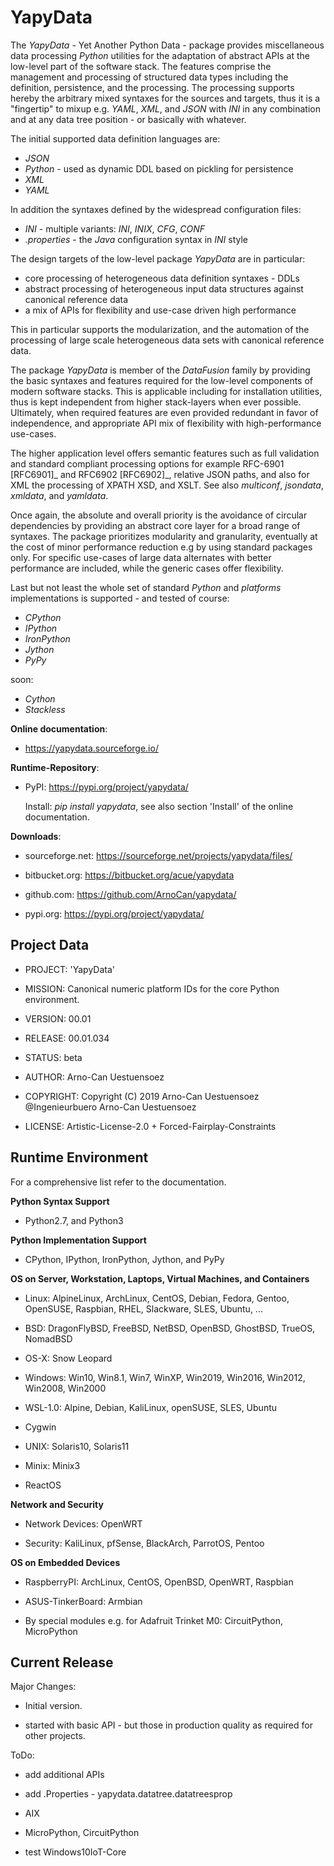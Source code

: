 YapyData
=========

The *YapyData* - Yet Another Python Data - package provides miscellaneous data processing *Python* utilities
for the adaptation of abstract APIs at the low-level part of the software stack.
The features comprise the management and processing of structured data types including the definition,
persistence, and the processing. The processing supports hereby the arbitrary mixed syntaxes for the
sources and targets, thus it is a "fingertip" to mixup e.g. *YAML*, *XML*, and *JSON* with *INI* in
any combination and at any data tree position - or basically with whatever.

The initial supported data definition languages are:

* *JSON*
* *Python* - used as dynamic DDL based on pickling for persistence
* *XML*
* *YAML*

In addition the syntaxes defined by the widespread configuration files:

* *INI* - multiple variants: *INI*, *INIX*, *CFG*, *CONF*
* *.properties* - the *Java* configuration syntax in *INI* style

The design targets of the low-level package *YapyData* are in particular:

* core processing of heterogeneous data definition syntaxes - DDLs
* abstract processing of heterogeneous input data structures against canonical reference data
* a mix of APIs for flexibility and use-case driven high performance 

This in particular supports the modularization, and the automation of the processing of
large scale heterogeneous data sets with canonical reference data.

The package *YapyData* is member of the *DataFusion* family by providing the basic 
syntaxes and features required for the low-level components of modern software stacks.
This is applicable including for installation utilities, thus is kept independent
from higher stack-layers when ever possible.
Ultimately, when required features are even provided redundant in favor of independence,
and appropriate API mix of flexibility with high-performance use-cases.

The higher application level offers semantic features such as full validation and standard compliant
processing options for example RFC-6901 [RFC6901]_ and RFC6902 [RFC6902]_, relative JSON paths,
and also for XML the processing of XPATH XSD, and XSLT.
See also *multiconf*, *jsondata*, *xmldata*, and *yamldata*.

Once again, the absolute and overall priority is the avoidance of circular dependencies by providing
an abstract core layer for a broad range of syntaxes.
The package  prioritizes modularity and granularity, eventually at the cost of
minor performance reduction e.g by using standard packages only.
For specific use-cases of large data alternates with better performance are included,
while the generic cases offer flexibility.

Last but not least the whole set of standard *Python* and *platforms* implementations is supported - and tested of course:

* *CPython*
* *IPython*
* *IronPython*
* *Jython*
* *PyPy*

soon:

* *Cython*
* *Stackless*


**Online documentation**:

* https://yapydata.sourceforge.io/


**Runtime-Repository**:

* PyPI: https://pypi.org/project/yapydata/

  Install: *pip install yapydata*, see also section 'Install' of the online documentation.


**Downloads**:

* sourceforge.net: https://sourceforge.net/projects/yapydata/files/

* bitbucket.org: https://bitbucket.org/acue/yapydata

* github.com: https://github.com/ArnoCan/yapydata/

* pypi.org: https://pypi.org/project/yapydata/


Project Data
------------

* PROJECT: 'YapyData'

* MISSION: Canonical numeric platform IDs for the core Python environment.

* VERSION: 00.01

* RELEASE: 00.01.034

* STATUS: beta

* AUTHOR: Arno-Can Uestuensoez

* COPYRIGHT: Copyright (C) 2019 Arno-Can Uestuensoez @Ingenieurbuero Arno-Can Uestuensoez

* LICENSE: Artistic-License-2.0 + Forced-Fairplay-Constraints

Runtime Environment
-------------------
For a comprehensive list refer to the documentation.

**Python Syntax Support**

*  Python2.7, and Python3

**Python Implementation Support**

*  CPython, IPython, IronPython, Jython, and PyPy

**OS on Server, Workstation, Laptops, Virtual Machines, and Containers**

* Linux: AlpineLinux, ArchLinux, CentOS, Debian, Fedora, Gentoo, OpenSUSE, Raspbian, RHEL, Slackware, SLES, Ubuntu, ...  

* BSD: DragonFlyBSD, FreeBSD, NetBSD, OpenBSD, GhostBSD, TrueOS, NomadBSD

* OS-X: Snow Leopard

* Windows: Win10, Win8.1, Win7, WinXP, Win2019, Win2016, Win2012, Win2008, Win2000

* WSL-1.0: Alpine, Debian, KaliLinux, openSUSE, SLES, Ubuntu

* Cygwin

* UNIX: Solaris10, Solaris11

* Minix: Minix3

* ReactOS

**Network and Security**

* Network Devices: OpenWRT

* Security: KaliLinux, pfSense, BlackArch, ParrotOS, Pentoo

**OS on Embedded Devices**

* RaspberryPI: ArchLinux, CentOS, OpenBSD, OpenWRT, Raspbian

* ASUS-TinkerBoard: Armbian

* By special modules e.g. for Adafruit Trinket M0: CircuitPython, MicroPython

Current Release
---------------

Major Changes:

* Initial version.

* started with basic API - but those in production quality as required for other projects.

ToDo:

* add additional APIs

* add .Properties - yapydata.datatree.datatreesprop

* AIX

* MicroPython, CircuitPython

* test Windows10IoT-Core

